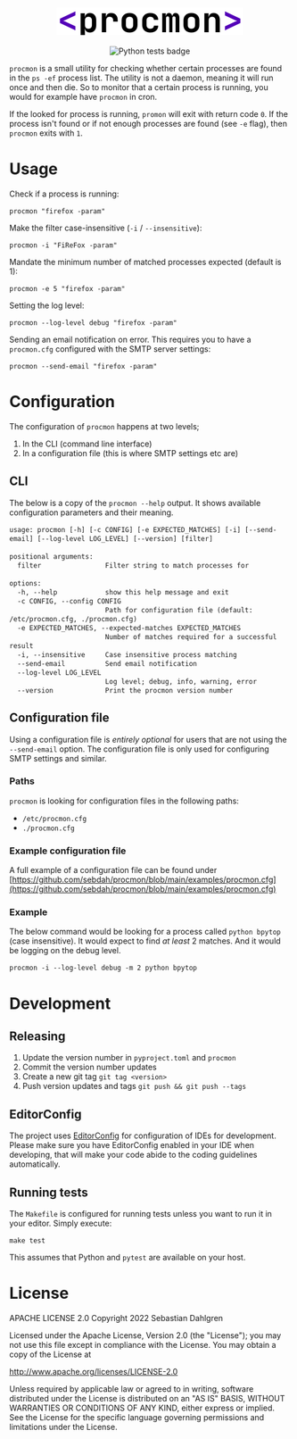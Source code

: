 <br />
<p align="center">
<img src="https://github.com/sebdah/procmon/blob/main/images/procmon.png?raw=true" alt="procmon logo"><br /><br />
<img src="https://github.com/sebdah/procmon/actions/workflows/python-package.yml/badge.svg" alt="Python tests badge">
</p>

`procmon` is a small utility for checking whether certain processes are found in the `ps -ef` process list. The utility is not a daemon, meaning it will run once and then die. So to monitor that a certain process is running, you would for example have `procmon` in cron.

If the looked for process is running, `promon` will exit with return code `0`. If the process isn't found or if not enough processes are found (see `-e` flag), then `procmon` exits with `1`.

# Usage

Check if a process is running:

    procmon "firefox -param"

Make the filter case-insensitive (`-i` / `--insensitive`):

    procmon -i "FiReFox -param"

Mandate the minimum number of matched processes expected (default is 1):

    procmon -e 5 "firefox -param"

Setting the log level:

    procmon --log-level debug "firefox -param"

Sending an email notification on error. This requires you to have a `procmon.cfg` configured with the SMTP server settings:

    procmon --send-email "firefox -param"

# Configuration

The configuration of `procmon` happens at two levels; 

1. In the CLI (command line interface)
2. In a configuration file (this is where SMTP settings etc are)

## CLI

The below is a copy of the `procmon --help` output. It shows available configuration parameters and their meaning.

    usage: procmon [-h] [-c CONFIG] [-e EXPECTED_MATCHES] [-i] [--send-email] [--log-level LOG_LEVEL] [--version] [filter]

    positional arguments:
      filter                Filter string to match processes for
    
    options:
      -h, --help            show this help message and exit
      -c CONFIG, --config CONFIG
                            Path for configuration file (default: /etc/procmon.cfg, ./procmon.cfg)
      -e EXPECTED_MATCHES, --expected-matches EXPECTED_MATCHES
                            Number of matches required for a successful result
      -i, --insensitive     Case insensitive process matching
      --send-email          Send email notification
      --log-level LOG_LEVEL
                            Log level; debug, info, warning, error
      --version             Print the procmon version number

## Configuration file

Using a configuration file is _entirely optional_ for users that are not using the `--send-email` option. The configuration file is only used for configuring SMTP settings and similar.

### Paths

`procmon` is looking for configuration files in the following paths:

- `/etc/procmon.cfg`
- `./procmon.cfg`

### Example configuration file

A full example of a configuration file can be found under [https://github.com/sebdah/procmon/blob/main/examples/procmon.cfg](https://github.com/sebdah/procmon/blob/main/examples/procmon.cfg)

### Example

The below command would be looking for a process called `python bpytop` (case insensitive). It would expect to find _at least_ 2 matches. And it would be logging on the debug level.

    procmon -i --log-level debug -m 2 python bpytop

# Development

## Releasing

1. Update the version number in `pyproject.toml` and `procmon`
2. Commit the version number updates
3. Create a new git tag `git tag <version>`
4. Push version updates and tags `git push && git push --tags`

## EditorConfig

The project uses [EditorConfig](https://editorconfig.org/) for configuration of IDEs for development. Please make sure you have EditorConfig enabled in your IDE when developing, that will make your code abide to the coding guidelines automatically.

## Running tests

The `Makefile` is configured for running tests unless you want to run it in your editor. Simply execute:

    make test

This assumes that Python and `pytest` are available on your host.

# License
APACHE LICENSE 2.0 Copyright 2022 Sebastian Dahlgren

Licensed under the Apache License, Version 2.0 (the "License"); you may not use this file except in compliance with the License. You may obtain a copy of the License at

http://www.apache.org/licenses/LICENSE-2.0

Unless required by applicable law or agreed to in writing, software distributed under the License is distributed on an "AS IS" BASIS, WITHOUT WARRANTIES OR CONDITIONS OF ANY KIND, either express or implied. See the License for the specific language governing permissions and limitations under the License.
